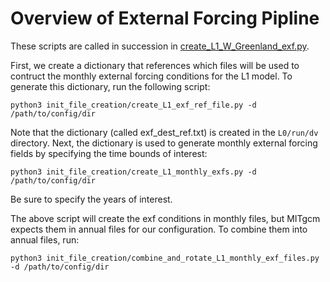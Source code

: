 # Overview of External Forcing Pipline

These scripts are called in succession in [create_L1_W_Greenland_exf.py](https://github.com/mhwood/downscale_ecco_v5_darwin/blob/main/L1/L1_W_Greenland/utils/init_file_creation/create_L1_W_Greenland_exf.py).

First, we create a dictionary that references which files will be used to contruct the monthly external forcing conditions for the L1 model. To generate this dictionary, run the following script:
```
python3 init_file_creation/create_L1_exf_ref_file.py -d /path/to/config/dir
```
Note that the dictionary (called exf_dest_ref.txt) is created in the ```L0/run/dv``` directory. Next, the dictionary is used to generate monthly external forcing fields by specifying the time bounds of interest:
```
python3 init_file_creation/create_L1_monthly_exfs.py -d /path/to/config/dir
```
Be sure to specify the years of interest.

The above script will create the exf conditions in monthly files, but MITgcm expects them in annual files for our configuration. To combine them into annual files, run:
```
python3 init_file_creation/combine_and_rotate_L1_monthly_exf_files.py -d /path/to/config/dir 
```
